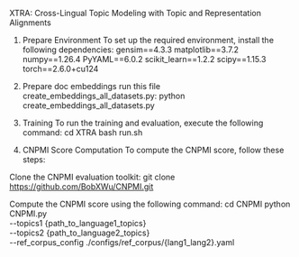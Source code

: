 XTRA: Cross-Lingual Topic Modeling with Topic and Representation Alignments
1. Prepare Environment
To set up the required environment, install the following dependencies:
gensim==4.3.3
matplotlib==3.7.2
numpy==1.26.4
PyYAML==6.0.2
scikit_learn==1.2.2
scipy==1.15.3
torch==2.6.0+cu124

2. Prepare doc embeddings
run this file create_embeddings_all_datasets.py:
python create_embeddings_all_datasets.py
3. Training
To run the training and evaluation, execute the following command:
cd XTRA
bash run.sh

4. CNPMI Score Computation
To compute the CNPMI score, follow these steps:

Clone the CNPMI evaluation toolkit:
git clone https://github.com/BobXWu/CNPMI.git


Compute the CNPMI score using the following command:
cd CNPMI
python CNPMI.py \
    --topics1 {path_to_language1_topics} \
    --topics2 {path_to_language2_topics} \
    --ref_corpus_config ./configs/ref_corpus/{lang1_lang2}.yaml



